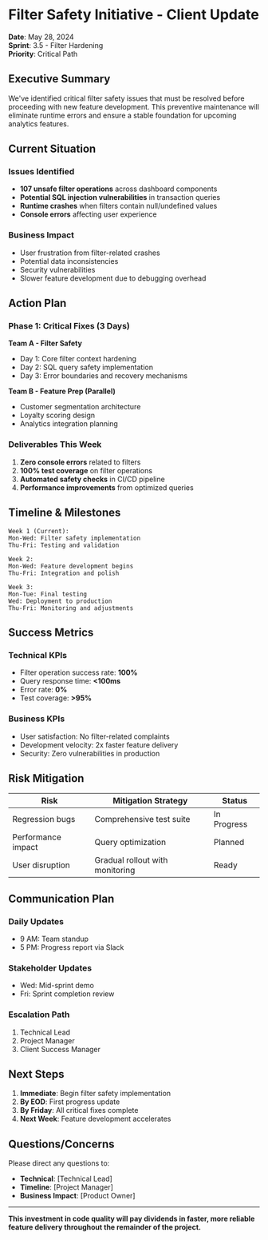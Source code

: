 # Filter Safety Initiative - Client Update

**Date**: May 28, 2024  
**Sprint**: 3.5 - Filter Hardening  
**Priority**: Critical Path

## Executive Summary

We've identified critical filter safety issues that must be resolved before proceeding with new feature development. This preventive maintenance will eliminate runtime errors and ensure a stable foundation for upcoming analytics features.

## Current Situation

### Issues Identified
- **107 unsafe filter operations** across dashboard components
- **Potential SQL injection vulnerabilities** in transaction queries  
- **Runtime crashes** when filters contain null/undefined values
- **Console errors** affecting user experience

### Business Impact
- User frustration from filter-related crashes
- Potential data inconsistencies  
- Security vulnerabilities
- Slower feature development due to debugging overhead

## Action Plan

### Phase 1: Critical Fixes (3 Days)
**Team A - Filter Safety**
- Day 1: Core filter context hardening
- Day 2: SQL query safety implementation  
- Day 3: Error boundaries and recovery mechanisms

**Team B - Feature Prep (Parallel)**
- Customer segmentation architecture
- Loyalty scoring design
- Analytics integration planning

### Deliverables This Week
1. **Zero console errors** related to filters
2. **100% test coverage** on filter operations
3. **Automated safety checks** in CI/CD pipeline
4. **Performance improvements** from optimized queries

## Timeline & Milestones

```
Week 1 (Current):
Mon-Wed: Filter safety implementation
Thu-Fri: Testing and validation

Week 2:
Mon-Wed: Feature development begins
Thu-Fri: Integration and polish

Week 3:
Mon-Tue: Final testing
Wed: Deployment to production
Thu-Fri: Monitoring and adjustments
```

## Success Metrics

### Technical KPIs
- Filter operation success rate: **100%**
- Query response time: **<100ms**  
- Error rate: **0%**
- Test coverage: **>95%**

### Business KPIs
- User satisfaction: No filter-related complaints
- Development velocity: 2x faster feature delivery
- Security: Zero vulnerabilities in production

## Risk Mitigation

| Risk | Mitigation Strategy | Status |
|------|-------------------|---------|
| Regression bugs | Comprehensive test suite | In Progress |
| Performance impact | Query optimization | Planned |
| User disruption | Gradual rollout with monitoring | Ready |

## Communication Plan

### Daily Updates
- 9 AM: Team standup
- 5 PM: Progress report via Slack

### Stakeholder Updates  
- Wed: Mid-sprint demo
- Fri: Sprint completion review

### Escalation Path
1. Technical Lead
2. Project Manager
3. Client Success Manager

## Next Steps

1. **Immediate**: Begin filter safety implementation
2. **By EOD**: First progress update
3. **By Friday**: All critical fixes complete
4. **Next Week**: Feature development accelerates

## Questions/Concerns

Please direct any questions to:
- **Technical**: [Technical Lead]
- **Timeline**: [Project Manager]  
- **Business Impact**: [Product Owner]

---

**This investment in code quality will pay dividends in faster, more reliable feature delivery throughout the remainder of the project.**